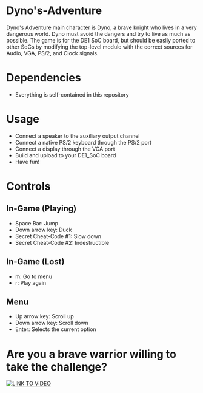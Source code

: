 # Dyno's-Adventure

Dyno's Adventure main character is Dyno, a brave knight who lives in a very dangerous world. Dyno must avoid the dangers and try to live as much as possible. The game is for the DE1 SoC board, but should be easily ported to other SoCs by modifying the top-level module with the correct sources for Audio, VGA, PS/2, and Clock signals.

# Dependencies
* Everything is self-contained in this repository

# Usage
* Connect a speaker to the auxiliary output channel
* Connect a native PS/2 keyboard through the PS/2 port
* Connect a display through the VGA port
* Build and upload to your DE1_SoC board
* Have fun! 

# Controls

## In-Game (Playing)
* Space Bar: Jump
* Down arrow key: Duck
* Secret Cheat-Code #1: Slow down
* Secret Cheat-Code #2: Indestructible

## In-Game (Lost)
* m: Go to menu
* r: Play again

## Menu
* Up arrow key: Scroll up
* Down arrow key: Scroll down
* Enter: Selects the current option


# Are you a brave warrior willing to take the challenge?

[![LINK TO VIDEO](https://img.youtube.com/vi/j141VBeiWx0/0.jpg)](https://youtu.be/j141VBeiWx0)
